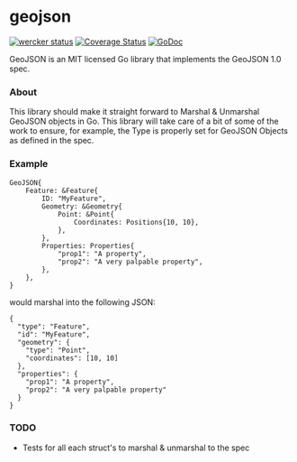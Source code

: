 geojson
=======

[![wercker status](https://app.wercker.com/status/f88b804269b197c17ad2ed5894e0c715/s "wercker status")](https://app.wercker.com/project/bykey/f88b804269b197c17ad2ed5894e0c715)
[![Coverage Status](https://coveralls.io/repos/github/losinggeneration/geojson/badge.svg?branch=master)](https://coveralls.io/github/losinggeneration/geojson?branch=master)
[![GoDoc](https://godoc.org/github.com/losinggeneration/geojson?status.png)](https://godoc.org/github.com/losinggeneration/geojson)

GeoJSON is an MIT licensed Go library that implements the GeoJSON 1.0 spec.

### About

This library should make it straight forward to Marshal & Unmarshal GeoJSON
objects in Go. This library will take care of a bit of some of the work to
ensure, for example, the Type is properly set for GeoJSON Objects as defined
in the spec.

### Example

	GeoJSON{
		Feature: &Feature{
			ID: "MyFeature",
			Geometry: &Geometry{
				Point: &Point{
					Coordinates: Positions{10, 10},
				},
			},
			Properties: Properties{
				"prop1": "A property",
				"prop2": "A very palpable property",
			},
		},
	}

would marshal into the following JSON:

    {
      "type": "Feature",
      "id": "MyFeature",
      "geometry": {
        "type": "Point",
        "coordinates": [10, 10]
      },
      "properties": {
        "prop1": "A property",
        "prop2": "A very palpable property"
      }
    }

### TODO

* Tests for all each struct's to marshal & unmarshal to the spec
